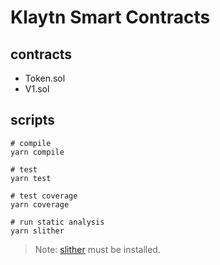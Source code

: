 # Klaytn Smart Contracts

## contracts

- Token.sol
- V1.sol

## scripts

```
# compile
yarn compile

# test
yarn test

# test coverage
yarn coverage

# run static analysis
yarn slither
```

> Note: [slither](https://github.com/crytic/slither#how-to-install) must be installed.